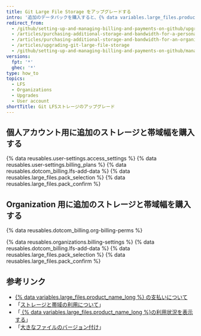 ```yaml
---
title: Git Large File Storage をアップグレードする
intro: '追加のデータパックを購入すると、{% data variables.large_files.product_name_short %} の毎月の帯域幅容量と総ストレージ容量を増やすことができます。'
redirect_from:
  - /github/setting-up-and-managing-billing-and-payments-on-github/upgrading-git-large-file-storage
  - /articles/purchasing-additional-storage-and-bandwidth-for-a-personal-account
  - /articles/purchasing-additional-storage-and-bandwidth-for-an-organization
  - /articles/upgrading-git-large-file-storage
  - /github/setting-up-and-managing-billing-and-payments-on-github/managing-billing-for-git-large-file-storage/upgrading-git-large-file-storage
versions:
  fpt: '*'
  ghec: '*'
type: how_to
topics:
  - LFS
  - Organizations
  - Upgrades
  - User account
shortTitle: Git LFSストレージのアップグレード
---
```


## 個人アカウント用に追加のストレージと帯域幅を購入する

{% data reusables.user-settings.access_settings %}
{% data reusables.user-settings.billing_plans %}
{% data reusables.dotcom_billing.lfs-add-data %}
{% data reusables.large_files.pack_selection %}
{% data reusables.large_files.pack_confirm %}

## Organization 用に追加のストレージと帯域幅を購入する

{% data reusables.dotcom_billing.org-billing-perms %}

{% data reusables.organizations.billing-settings %}
{% data reusables.dotcom_billing.lfs-add-data %}
{% data reusables.large_files.pack_selection %}
{% data reusables.large_files.pack_confirm %}

## 参考リンク

- [{% data variables.large_files.product_name_long %} の支払いについて](/articles/about-billing-for-git-large-file-storage)
- 「[ストレージと帯域の利用について](/articles/about-storage-and-bandwidth-usage)」
- 「[ {% data variables.large_files.product_name_long %}の利用状況を表示する](/articles/viewing-your-git-large-file-storage-usage)」
- 「[大きなファイルのバージョン付け](/articles/versioning-large-files)」

